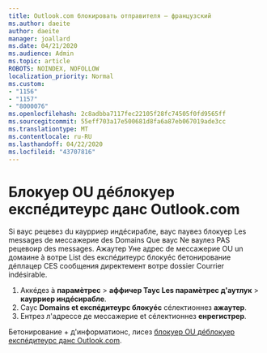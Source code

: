 ```yaml
---
title: Outlook.com блокировать отправителя — французский
ms.author: daeite
author: daeite
manager: joallard
ms.date: 04/21/2020
ms.audience: Admin
ms.topic: article
ROBOTS: NOINDEX, NOFOLLOW
localization_priority: Normal
ms.custom:
- "1156"
- "1157"
- "8000076"
ms.openlocfilehash: 2c8adbba7117fec22105f28fc74505f0fd9565ff
ms.sourcegitcommit: 55eff703a17e500681d8fa6a87eb067019ade3cc
ms.translationtype: MT
ms.contentlocale: ru-RU
ms.lasthandoff: 04/22/2020
ms.locfileid: "43707816"
---
```

# <a name="bloquer-ou-dbloquer-expditeurs-dans-outlookcom"></a>Блокуер OU дéблокуер експéдитеурс данс Outlook.com

Si ваус рецевез du каурриер индéсирабле, ваус паувез блокуер Les messages de мессажерие des Domains Que ваус Ne ваулез PAS рецевоир des messages. Ажаутер Уне адрес de мессажерие OU un домаине à вотре List des експéдитеурс блокуéс бетонирование дéплацер CES сообщения директемент вотре dossier Courrier indésirable.

1. Аккéдез à **парамèтрес** > **аффичер Таус Les парамèтрес д'аутлук** > **каурриер индéсирабле**.
1. Саус **Domains et експéдитеурс блокуéс** сéлектионнез **ажаутер**.
1. Ентрез л'адрессе де мессажерие et сéлектионнез **енрегистрер**.

Бетонирование + д'информатионс, лисез [блокуер OU дéблокуер експéдитеурс данс Outlook.com](https://support.office.com/fr-fr/article/afba1c94-77bb-4f50-8b85-057cf52f4d5e?wt.mc_id=Office_Outlook_com_Alchemy).